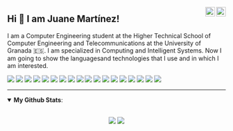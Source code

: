 <a href="https://twitter.com/JuaneMartinez99" target="_blank" rel="nofollow"><img align="right" alt="Juane's Twitter" width="22px" src="https://cdn.jsdelivr.net/npm/simple-icons@v3/icons/twitter.svg" /></a><a href="https://www.linkedin.com/in/juan-emilio-mart%C3%ADnez-manj%C3%B3n-833451194/" target="_blank" rel="nofollow"><img align="right" alt="Juane's Linkdein" width="22px" src="https://cdn.jsdelivr.net/npm/simple-icons@v3/icons/linkedin.svg" /></a>

## Hi 👋 I am Juane Martínez! 
I am a Computer Engineering student at the Higher Technical School of Computer Engineering and Telecommunications at the University of Granada :es:. I am specialized in Computing and Intelligent Systems.
Now I am going to show the languages ​​and technologies that I use and in which I am interested.

<img src="https://img.shields.io/badge/python%20-%2314354C.svg?&style=for-the-badge&logo=python&logoColor=white" /> <img src="https://img.shields.io/badge/c%20-%2300599C.svg?&style=for-the-badge&logo=c&logoColor=white" /> <img src="https://img.shields.io/badge/c++%20-%2300599C.svg?&style=for-the-badge&logo=c%2B%2B&logoColor=white" /> <img src="https://img.shields.io/badge/java-%23ED8B00.svg?&style=for-the-badge&logo=java&logoColor=white" /> <img src="https://img.shields.io/badge/kotlin-%230095D5.svg?&style=for-the-badge&logo=kotlin&logoColor=white" /> <img src="https://img.shields.io/badge/ruby-%23CC342D.svg?&style=for-the-badge&logo=ruby&logoColor=white" /> <img src="https://img.shields.io/badge/shell_script%20-%23121011.svg?&style=for-the-badge&logo=gnu-bash&logoColor=white" /> <img src="https://img.shields.io/badge/latex-%23008080.svg?&style=for-the-badge&logo=latex&logoColor=white" /> <img src="https://img.shields.io/badge/git-%23F05032.svg?&style=for-the-badge&logo=git&logoColor=white" /> <img src="https://img.shields.io/badge/gnu-%23A42E2B.svg?&style=for-the-badge&logo=gnu&logoColor=white" /> <img src="https://img.shields.io/badge/keras-%23D00000.svg?&style=for-the-badge&logo=keras&logoColor=white" /> <img src="https://img.shields.io/badge/linux-%23FCC624.svg?&style=for-the-badge&logo=linux&logoColor=white" /> <img src="https://img.shields.io/badge/numpy-%23013243.svg?&style=for-the-badge&logo=numpy&logoColor=white" /> <img src="https://img.shields.io/badge/trello-%230079BF.svg?&style=for-the-badge&logo=trello&logoColor=white" /> <img src="https://img.shields.io/badge/anaconda-%2342B029.svg?&style=for-the-badge&logo=anaconda&logoColor=white" /> <img src="https://img.shields.io/badge/tensorflow-%23FF6F00.svg?&style=for-the-badge&logo=tensorflow&logoColor=white" /> <img src="https://img.shields.io/badge/scikit learn-%23F7931E.svg?&style=for-the-badge&logo=scikit-learn&logoColor=white" /> <img src="https://img.shields.io/badge/android studio-%233DDC84.svg?&style=for-the-badge&logo=android-studio&logoColor=white" />

---
<details open>
 <summary><b>My Github Stats</b>: </summary>
<br>
<p align = "center">
  <img src = "https://github-readme-stats.vercel.app/api?username=Juane99&show_icons=true&theme=algolia&line_height=27">
  <img src = "https://github-readme-stats.vercel.app/api/top-langs/?username=Juane99&theme=algolia&langs_count=10">
</p>
</details>

